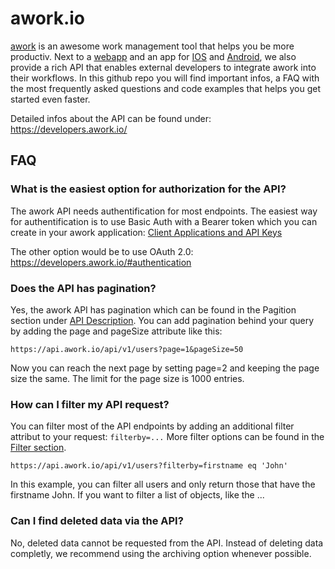 # awork.io
[awork](https://www.awork.io/) is an awesome work management tool that helps you be more productiv. Next to a [webapp](https://app.awork.io/) and an app for [IOS](https://apps.apple.com/de/app/awork-organisiere-dein-team/id1466945183) and [Android](https://play.google.com/store/apps/details?id=io.awork&hl=gsw&gl=US), we also provide a rich API that enables external developers to integrate awork into their workflows.
In this github repo you will find important infos, a FAQ with the most frequently asked questions and code examples that helps you get started even faster.

Detailed infos about the API can be found under: https://developers.awork.io/

## FAQ

### What is the easiest option for authorization for the API?
The awork API needs authentification for most endpoints. The easiest way for authentification is to use Basic Auth with a Bearer token which you can create in your awork application: [Client Applications and API Keys](https://support.awork.io/hc/en-us/articles/360002815960-Client-Applications-and-API-Keys)

The other option would be to use OAuth 2.0: https://developers.awork.io/#authentication

### Does the API has pagination?
Yes, the awork API has pagination which can be found in the Pagition section under [API Description](https://developers.awork.io/#api-description). You can add pagination behind your query by adding the page and pageSize attribute like this:
```
https://api.awork.io/api/v1/users?page=1&pageSize=50
```
Now you can reach the next page by setting page=2 and keeping the page size the same. The limit for the page size is 1000 entries.

### How can I filter my API request?
You can filter most of the API endpoints by adding an additional filter attribut to your request: ```filterby=...```
More filter options can be found in the [Filter section](https://developers.awork.io/#api-description).
```
https://api.awork.io/api/v1/users?filterby=firstname eq 'John'
```
In this example, you can filter all users and only return those that have the firstname John.
If you want to filter a list of objects, like the ...

### Can I find deleted data via the API?
No, deleted data cannot be requested from the API. Instead of deleting data completly, we recommend using the archiving option whenever possible.
